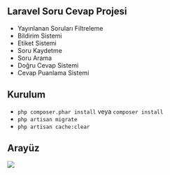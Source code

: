 ##  Laravel Soru Cevap Projesi

- Yayınlanan Soruları Filtreleme
- Bildirim Sistemi
- Etiket Sistemi
- Soru Kaydetme
- Soru Arama
- Doğru Cevap Sistemi
- Cevap Puanlama Sistemi

## Kurulum
- `php composer.phar install` veya `composer install`
- `php artisan migrate`
- `php artisan cache:clear`

##  Arayüz

![](https://i.ibb.co/tBrcBtd/Ads-z.png)
